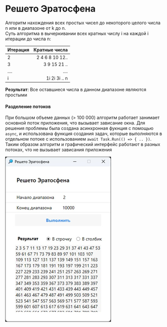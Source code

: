 # Решето Эратосфена

Алгоритм нахождения всех простых чисел до некоторого целого числа n или в диапазоне от k до n.  
Суть алгоритма в вычеркивании всех кратных числу i на каждой i итерации до числа n:  

Итерация  | Кратные числа
:-------- | -------:
2         | 2 4 6 8 10 12..
3         | 3 9 15 21 .. 
....      | ....
i         | 1i 2i 3i .. n

**Результат**: Все оставшиеся числа в данном диапазоне являются простыми

#### Разделение потоков
При большом объеме данных (> 100 000) алгоритм работает занимает основной поток приложения, что вызывает зависание окна. 
Для решения проблемы была создана асинхронная фукнция с помощью ```async```, и использована функция создания задач, 
которые выполняются в отдельном потоке с использованием ```await Task.Run(() => { .. })```.
Таким образом алгоритм и графический интерфейс работают в разных потоках, что не вызывает зависания приложения



![preview](/preview.jpg)
